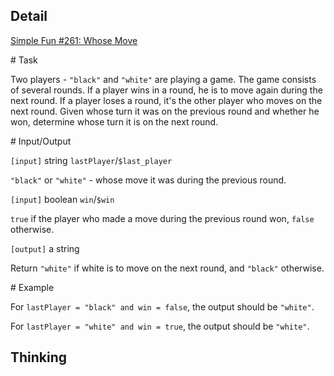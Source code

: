 ## Detail

[Simple Fun #261: Whose Move](https://www.codewars.com/kata/simple-fun-number-261-whose-move/train/haskell)

\# Task

Two players - `"black"` and `"white"` are playing a game. The game consists of several rounds. If a player wins in a round, he is to move again during the next round. If a player loses a round, it's the other player who moves on the next round. Given whose turn it was on the previous round and whether he won, determine whose turn it is on the next round.

\# Input/Output

`[input]` string `lastPlayer`/`$last_player`

`"black"` or `"white"` - whose move it was during the previous round.

`[input]` boolean `win`/`$win`

`true` if the player who made a move during the previous round won, `false` otherwise.

`[output]` a string

Return `"white"` if white is to move on the next round, and `"black"` otherwise.

\# Example

For `lastPlayer = "black" and win = false`, the output should be `"white"`.

For `lastPlayer = "white" and win = true`, the output should be `"white"`.

## Thinking

